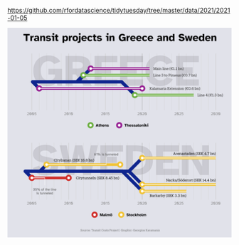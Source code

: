 https://github.com/rfordatascience/tidytuesday/tree/master/data/2021/2021-01-05

![](plots/transit-cost.png)
